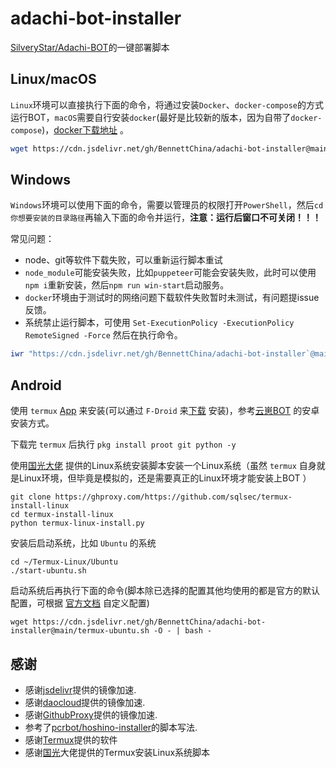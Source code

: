 # adachi-bot-installer
[SilveryStar/Adachi-BOT](https://github.com/SilveryStar/Adachi-BOT)的一键部署脚本

## Linux/macOS

`Linux`环境可以直接执行下面的命令，将通过安装`Docker`、`docker-compose`的方式运行BOT，`macOS`需要自行安装`docker`(最好是比较新的版本，因为自带了`docker-compose`)，[docker下载地址](https://www.docker.com/get-started) 。

```sh
wget https://cdn.jsdelivr.net/gh/BennettChina/adachi-bot-installer@main/adachi_bot_install.sh -O adachi_bot_install.sh && sudo bash adachi_bot_install.sh && rm adachi_bot_install.sh
```

## Windows

`Windows`环境可以使用下面的命令，需要以管理员的权限打开`PowerShell`，然后`cd 你想要安装的目录路径`再输入下面的命令并运行，**注意：运行后窗口不可关闭！！！**

常见问题：

- node、git等软件下载失败，可以重新运行脚本重试
- `node_module`可能安装失败，比如`puppeteer`可能会安装失败，此时可以使用`npm i`重新安装，然后`npm run win-start`启动服务。
- `docker`环境由于测试时的网络问题下载软件失败暂时未测试，有问题提issue反馈。
- 系统禁止运行脚本，可使用 `Set-ExecutionPolicy -ExecutionPolicy RemoteSigned -Force` 然后在执行命令。

```powershell
iwr "https://cdn.jsdelivr.net/gh/BennettChina/adachi-bot-installer`@main/adachi_bot_install.ps1" -O .\adachi_bot_install.ps1; .\adachi_bot_install.ps1; rm .\adachi_bot_install.ps1
```

## Android

使用 `termux` [App](https://github.com/termux/termux-app) 来安装(可以通过 `F-Droid` 来[下载](https://f-droid.org/en/packages/com.termux/) 安装)，参考[云崽BOT](https://github.com/Le-niao/Yunzai-Bot) 的安卓安装方式。

下载完 `termux` 后执行 `pkg install proot git python -y`

使用[国光大佬](https://github.com/sqlsec/termux-install-linux) 提供的Linux系统安装脚本安装一个Linux系统（虽然 `termux` 自身就是Linux环境，但毕竟是模拟的，还是需要真正的Linux环境才能安装上BOT ）

```shell
git clone https://ghproxy.com/https://github.com/sqlsec/termux-install-linux
cd termux-install-linux
python termux-linux-install.py
```

安装后启动系统，比如 `Ubuntu` 的系统

```shell
cd ~/Termux-Linux/Ubuntu
./start-ubuntu.sh
```

启动系统后再执行下面的命令(脚本除已选择的配置其他均使用的都是官方的默认配置，可根据 [官方文档](https://docs.adachi.top/config/) 自定义配置)

```shell
wget https://cdn.jsdelivr.net/gh/BennettChina/adachi-bot-installer@main/termux-ubuntu.sh -O - | bash -
```


## 感谢

- 感谢[jsdelivr](https://www.jsdelivr.com/)提供的镜像加速.
- 感谢[daocloud](https://get.daocloud.io/#install-compose)提供的镜像加速.
- 感谢[GithubProxy](https://ghproxy.com/)提供的镜像加速.
- 参考了[pcrbot/hoshino-installer](https://github.com/pcrbot/hoshino-installer)的脚本写法.
- 感谢[Termux](https://github.com/termux/termux-app)提供的软件
- 感谢[国光](https://github.com/sqlsec/termux-install-linux)大佬提供的Termux安装Linux系统脚本
